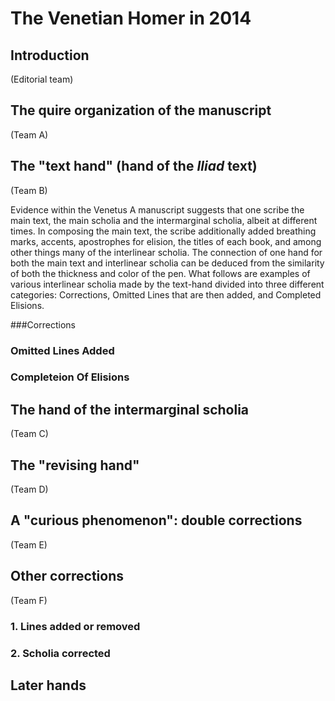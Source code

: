 # The Venetian Homer in 2014 #

## Introduction

(Editorial team)

## The quire organization of the manuscript ##

(Team A)

## The "text hand" (hand of the *Iliad* text) ##

(Team B)

Evidence within the Venetus A manuscript suggests that one scribe the main text, the main scholia and the intermarginal scholia, albeit at different times. In composing the main text, the scribe additionally added breathing marks, accents, apostrophes for elision, the titles of each book, and among other things many of the interlinear scholia. The connection of one hand for both the main text and interlinear scholia can be deduced from the similarity of both the thickness and color of the pen. What follows are examples of various interlinear scholia made by the text-hand divided into three different categories: Corrections, Omitted Lines that are then added, and Completed Elisions. 

###Corrections

### Omitted Lines Added

[correction1img]: urn:cite:hmt:vaimg.VA106VN-0609@0.4064,0.8074,0.4194,0.0211
[correction2img]: urn:cite:hmt:vaimg.VA106VN-0609@0.4414,0.5508,0.4735,0.0241

### Completeion Of Elisions

[correction1img]: urn:cite:hmt:vaimg.VA030RN-0031@0.1632,0.4303,0.0302,0.0235

## The hand of the intermarginal scholia ##


(Team C)


## The "revising hand" ##

(Team D)


## A "curious phenomenon":  double corrections ##


(Team E)


## Other corrections ##

(Team F)

### 1. Lines added or removed ###

### 2. Scholia corrected ###


## Later hands ##





